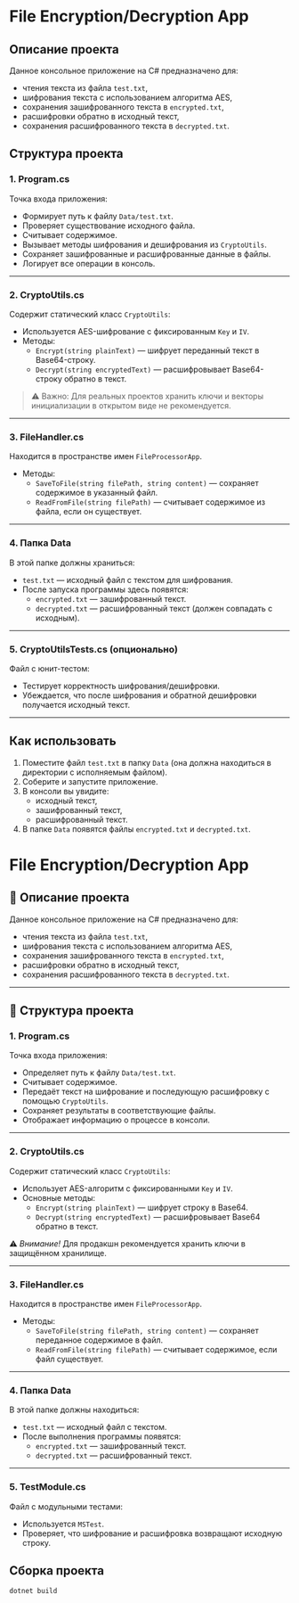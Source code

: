 # File Encryption/Decryption App

## Описание проекта
Данное консольное приложение на C# предназначено для:
- чтения текста из файла `test.txt`,
- шифрования текста с использованием алгоритма AES,
- сохранения зашифрованного текста в `encrypted.txt`,
- расшифровки обратно в исходный текст,
- сохранения расшифрованного текста в `decrypted.txt`.

## Структура проекта

### 1. **Program.cs**
Точка входа приложения:
- Формирует путь к файлу `Data/test.txt`.
- Проверяет существование исходного файла.
- Считывает содержимое.
- Вызывает методы шифрования и дешифрования из `CryptoUtils`.
- Сохраняет зашифрованные и расшифрованные данные в файлы.
- Логирует все операции в консоль.

---

### 2. **CryptoUtils.cs**
Содержит статический класс `CryptoUtils`:
- Используется AES-шифрование с фиксированным `Key` и `IV`.
- Методы:
  - `Encrypt(string plainText)` — шифрует переданный текст в Base64-строку.
  - `Decrypt(string encryptedText)` — расшифровывает Base64-строку обратно в текст.

> ⚠ Важно: Для реальных проектов хранить ключи и векторы инициализации в открытом виде не рекомендуется.

---

### 3. **FileHandler.cs**
Находится в пространстве имен `FileProcessorApp`.
- Методы:
  - `SaveToFile(string filePath, string content)` — сохраняет содержимое в указанный файл.
  - `ReadFromFile(string filePath)` — считывает содержимое из файла, если он существует.

---

### 4. **Папка Data**
В этой папке должны храниться:
- `test.txt` — исходный файл с текстом для шифрования.
- После запуска программы здесь появятся:
  - `encrypted.txt` — зашифрованный текст.
  - `decrypted.txt` — расшифрованный текст (должен совпадать с исходным).

---

### 5. **CryptoUtilsTests.cs (опционально)**
Файл с юнит-тестом:
- Тестирует корректность шифрования/дешифровки.
- Убеждается, что после шифрования и обратной дешифровки получается исходный текст.

---

## Как использовать

1. Поместите файл `test.txt` в папку `Data` (она должна находиться в директории с исполняемым файлом).
2. Соберите и запустите приложение.
3. В консоли вы увидите:
   - исходный текст,
   - зашифрованный текст,
   - расшифрованный текст.
4. В папке `Data` появятся файлы `encrypted.txt` и `decrypted.txt`.
# File Encryption/Decryption App

## 📖 Описание проекта
Данное консольное приложение на C# предназначено для:
- чтения текста из файла `test.txt`,
- шифрования текста с использованием алгоритма AES,
- сохранения зашифрованного текста в `encrypted.txt`,
- расшифровки обратно в исходный текст,
- сохранения расшифрованного текста в `decrypted.txt`.

---

## 📁 Структура проекта

### 1. **Program.cs**
Точка входа приложения:
- Определяет путь к файлу `Data/test.txt`.
- Считывает содержимое.
- Передаёт текст на шифрование и последующую расшифровку с помощью `CryptoUtils`.
- Сохраняет результаты в соответствующие файлы.
- Отображает информацию о процессе в консоли.

---

### 2. **CryptoUtils.cs**
Содержит статический класс `CryptoUtils`:
- Использует AES-алгоритм с фиксированными `Key` и `IV`.
- Основные методы:
  - `Encrypt(string plainText)` — шифрует строку в Base64.
  - `Decrypt(string encryptedText)` — расшифровывает Base64 обратно в текст.

⚠ *Внимание!* Для продакшн рекомендуется хранить ключи в защищённом хранилище.

---

### 3. **FileHandler.cs**
Находится в пространстве имен `FileProcessorApp`.
- Методы:
  - `SaveToFile(string filePath, string content)` — сохраняет переданное содержимое в файл.
  - `ReadFromFile(string filePath)` — считывает содержимое, если файл существует.

---

### 4. **Папка Data**
В этой папке должны находиться:
- `test.txt` — исходный файл с текстом.
- После выполнения программы появятся:
  - `encrypted.txt` — зашифрованный текст.
  - `decrypted.txt` — расшифрованный текст.

---

### 5. **TestModule.cs**
Файл с модульными тестами:
- Используется `MSTest`.
- Проверяет, что шифрование и расшифровка возвращают исходную строку.



## Сборка проекта
```bash
dotnet build
